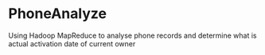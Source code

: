 # PhoneAnalyze
Using Hadoop MapReduce to analyse phone records and determine what is actual activation date of current owner